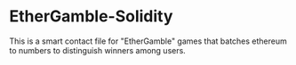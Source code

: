 # EtherGamble-Solidity
This is a smart contact file for "EtherGamble" games that batches ethereum to numbers to distinguish winners among users.

